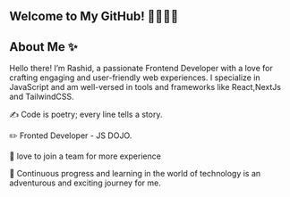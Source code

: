 ## Welcome to My GitHub! 👋👨🏻‍💻

## About Me ✨ 
Hello there! I’m Rashid, a passionate Frontend Developer with a love for crafting engaging and user-friendly web experiences. I specialize in JavaScript and am well-versed in 
tools and frameworks like React,NextJs and TailwindCSS.

✍️ Code is poetry; every line tells a story. 

✏️ Fronted Developer - JS DOJO.

🔅 love to join a team for more experience

🌱 Continuous progress and learning in the world of technology is an adventurous and exciting journey for me.
<!--

-->
